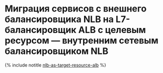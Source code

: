 # Миграция сервисов с внешнего балансировщика NLB на L7-балансировщик ALB с целевым ресурсом — внутренним сетевым балансировщиком NLB

{% include notitle [nlb-as-target-resource-alb](../../../_tutorials/security/nlb-as-target-resource-alb.md) %}
